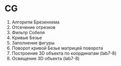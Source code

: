 # CG
1. Алгоритм Брезенхема
2. Отсечение отрезков
3. Фильтр Собеля
4. Кривые Безье
5. Заполнение фигуры
6. Поворот кривой Безье матрицей поворота
7. Построение 3D объекта по координатам (lab7-8)
8. Освещение 3D объекта (lab7-8)